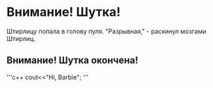 # Внимание! Шутка!
Штирлицу попала в голову пуля. "Разрывная," - раскинул мозгами Штирлиц.
## Внимание! Шутка окончена!
\'''c++
cout<<"Hi, Barbie";
\'''
